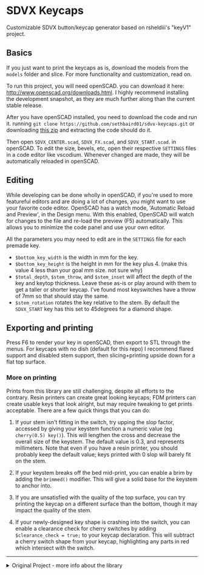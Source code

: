 # SDVX Keycaps

Customizable SDVX button/keycap generator based on rsheldiii's "keyV1" project.

## Basics

If you just want to print the keycaps as is, download the models from the `models` folder and slice. For more functionality and customization, read on. 

To run this project, you will need openSCAD. you can download it here: http://www.openscad.org/downloads.html. I highly recommend installing the development snapshot, as they are much further along than the current stable release.

After you have openSCAD installed, you need to download the code and run it. running `git clone https://github.com/sethbaird01/sdvx-keycaps.git` or downloading [this zip](https://github.com/sethbaird01/sdvx-keycaps/archive/master.zip) and extracting the code should do it. 

Then open `SDVX_CENTER.scad`, `SDVX_FX.scad`, and `SDVX_START.scad`. in openSCAD.
To edit the size, bevels, etc, open their respective `SETTINGS` files in a code editor like vscodium. Whenever changed are made, they will be automatically reloaded in openSCAD. 

## Editing
While developing can be done wholly in openSCAD, if you're used to more featureful editors and are doing a lot of changes, you might want to use your favorite code editor. OpenSCAD has a watch mode, 'Automatic Reload and Preview', in the Design menu. With this enabled, OpenSCAD will watch for changes to the file and re-load the preview (F5) automatically. This allows you to minimize the code panel and use your own editor.

All the parameters you may need to edit are in the `SETTINGS` file for each premade key. 
* `$bottom_key_width` is the width in mm for the key.
* `$bottom_key_height` is the height in mm for the key plus 4. (make this value 4 less than your goal mm size. not sure why)
* `$total_depth`, `$stem_throw`, and `$stem_inset` will affect the depth of the key and keytop thickness. Leave these as-is or play around with them to get a taller or shorter keycap. I've found most keyswitches have a throw of 7mm so that should stay the same. 
* `$stem_rotation` rotates the key relative to the stem. By default the `SDVX_START` key has this set to 45degrees for a diamond shape.

## Exporting and printing
Press F6 to render your key in openSCAD, then export to STL through the menus. For keycaps with no dish (default for this repo) I recommend flared support and disabled stem support, then slicing+printing upside down for a flat top surface.

### More on printing

Prints from this library are still challenging, despite all efforts to the contrary. Resin printers can create great looking keycaps; FDM printers can create usable keys that look alright, but may require tweaking to get prints acceptable. There are a few quick things that you can do:

1. If your stem isn't fitting in the switch, try upping the slop factor, accessed by giving your keystem function a numeric value (eg `cherry(0.5) key()`). This will lengthen the cross and decrease the overall size of the keystem. The default value is 0.3, and represents millimeters. Note that even if you have a resin printer, you should probably keep the default value; keys printed with 0 slop will barely fit on the stem.

2. If your keystem breaks off the bed mid-print, you can enable a brim by adding the `brimmed()` modifier. This will give a solid base for the keystem to anchor into.

3. If you are unsatisfied with the quality of the top surface, you can try printing the keycap on a different surface than the bottom, though it may impact the quality of the stem.

4. If your newly-designed key shape is crashing into the switch, you can enable a clearance check for cherry switches by adding `$clearance_check = true;` to your keycap declaration. This will subtract a cherry switch shape from your keycap, highlighting any parts in red which intersect with the switch.

---
<details>
  <summary>Original Project - more info about the library</summary>

### Parametric Mechanical Keycap Library

This library is a keycap and keyset construction library for mechanical keyboards, written in openSCAD.

Relevant links:
* Thingiverse: https://www.thingiverse.com/thing:468651
* Shapeways: https://www.shapeways.com/designer/rsheldiii/creations


#### Making a keycap

At the highest level this library supports Cherry and Alps switches, and has pre-defined key profiles for SA, DSA, DCS, and (some form of) OEM keycaps. `keys.scad` is meant as an entry point for everything but the most technical use; there should already be an example at the bottom to get you started! Pre-programmed key profiles can be found at the `key_profiles` directory.

Every key starts with defaults that are overridden by each function call. The simplest cherry key you can make would be:

```
cherry() key();
```
![a bog-standard cherry key](assets/example1.JPG)



which is a bog-standard DCS row 5 keycap. To change key profile or make varying width keys, you can use the row and unit length functions, like so:

```
sa_row(2) 2u() cherry() key();
```

![a 2 unit SA row 2 cherry key](assets/example2.JPG)

#### What if I want to customize my keycaps?

There is a bevy of supporting functions to customize your keycaps. You can add a brim to more easily print the stem, switch up the stem support type, make 2x2 keycaps for a POS system, add legends, rotate stems, and more. These functions can be found in `key_profiles/`, `key_sizes.scad`, `key_transformations.scad`, and `key_types.scad` currently, and can be referenced directly in `keys.scad`.

If you wanted to generate some 2u stabilized keycaps for an Ergodox for instance, you could do something like this:

```
legends = ["Enter", "Escape", "Tab", "Shift"];
for(y=[0:3]) {
  translate_u(0,y) 2u() dsa_row() stabilized() cherry() key(legends[y], inset=true);
}
```

![a set of 2 unit keys with legends](assets/example3.JPG)

The `key()` function also supports children, and will place them in the center of the top of the keycap, if you want to quickly design your own artisan keycaps:

```
cherry() key() {
  translate([-6.25,2.3,-0]) scale(0.074) import("Assieme1.stl");
};
```

![an artisan key with no-face on it](assets/example4.JPG)

(no face courtesy of [this thing](https://www.thingiverse.com/thing:519727/))

Artisan support also supports _subtracting_ children by doing `key(inset=true) { ... }`, which is super helpful if you want to make keycaps with legends that are not text. The children will be placed just above the middle of the dish as per usual; you will need to translate them downwards (`ex translate([0,0,-1])`) to get them to 'dig in' to the top of the key.

#### What if I want to get _really_ technical?

At the base level this library should function well as a key profile design library. by loading up `src/key.scad` (notice no s) you can tweak variables in `src/settings.scad` to prototype your own profiles. There are currently 44 different settings to tweak in `src/settings.scad` including width height and depth of the keycap, dish tilt, top skew, fonts, wall thickness, etc.

##### What if I want to get even more technical than that?

Now we're talkin!

This library should be abstract enough to handle new dish types, keystems, and key shapes, in case you want to design your own Typewriter-style keycaps, support buckling spring keyboards or design some kind of triangular dished profile. `src/shapes.scad` `src/stems.scad` and `src/dishes.scad` all have a 'selector' module that should allow you to implement your own creations alongside what already exists in their constituent folders.

Here's an example of tweaking the settings and code to make a 'stop sign' key profile:

In `key_shape()` in `shapes.scad`:

```
 else if ($key_shape_type == "stop_sign") {
   stop_sign_shape(size, delta, progress);
 }
```

in `src/shapes/stop_sign.scad`:

```
module stop_sign_shape(size, delta, progress){
  rotate([0,0,22.5]) circle(d=size[0] - delta[0], $fn=8);
}
```

In `keys.scad`:

```
union() {
  // make the font smaller
  $font_size = 3;
  // top of keycap is the same size as the bottom
  $width_difference = 0;
  $height_difference = 0;
  $key_shape_type="stop_sign";
  $dish_type = "cylindrical";
  // some keycap tops are slid backwards a little, and we don't want that
  $top_skew = 0;

  legends = ["Stop..", "Hammer", "time!"];

  for(x=[0:len(legends)-1]) {
    translate_u(x) cherry() key(legends[x]);
  }
}
```

![three stop-sign shaped keys with legends](assets/example5.JPG)

That's it, if you have any questions feel free to open an issue or leave a comment on thingiverse!

#### TODO:
 * switch dishing logic from a super large cube to a bounding box intersection
 * update this documentation!
 * replace linear_extrude_shape_hull with skin_extrude_shape_hull or something, to enable concave extrusions
 * replace current ISO enter shape with one that works for `skin()`
 * generate dishes via math? kind of hard, maybe later

</details>